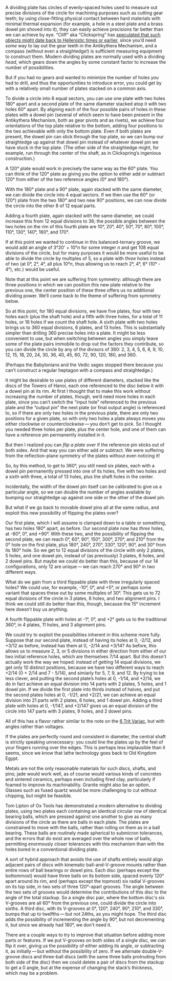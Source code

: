 A dividing plate has circles of evenly-spaced holes used to measure
out precise divisions of the circle for machining purposes such as
cutting gear teeth; by using close-fitting physical contact between
hard materials with minimal thermal expansion (for example, a hole in
a steel plate and a brass dowel pin shoved into it), they can easily
achieve precisions far better than we can achieve by eye.  “Cliff” aka
“Clickspring” has [speculated that such objects might date back to
Hellenistic times or earlier][0], since you’d need *some* way to lay out
the gear teeth in the Antikythera Mechanism, and a compass (without
even a straightedge!) is sufficient measuring equipment to construct
them.  Modern dividing plates are normally used with a dividing
*head*, which gears down the angles by some constant factor to
increase the number of possibilities.

[0]: https://www.youtube.com/watch?v=BIUAdINXZmQ "’Antikythera Fragment #2 - Ancient Tool Technology - The Original Dividing Plate?’, May 21, 2017"

But if you had no gears and wanted to minimize the number of holes you
had to drill, and thus the opportunities to introduce error, you could
get by with a relatively small number of plates stacked on a common
axis.

To divide a circle into 6 equal sectors, you can use one plate with
two holes 180° apart and a second plate of the same diameter stacked
atop it with two holes 60° apart.  By aligning each of the four
possible pairs of holes in these plates with a dowel pin (several of
which seem to have been present in the Antikythera Mechanism, both as
gear pivots and as rivets), we achieve four orientations of the top
plate relative to the bottom, adding four positions to the two
achievable with only the bottom plate.  Even if both plates are
present, the dowel pin can stick through the top plate, so we can bump
our straightedge up against that dowel pin instead of whatever dowel
pin we have stuck in the top plate.  (The other side of the
straightedge might, for example, run through the center of the shaft,
as in Clickspring’s ingenious construction.)

A 120° plate would work in precisely the same way as the 60° plate.
You can think of the 120° plate as giving you the option to either add
or subtract 120° from either of the two reference angles (0° and
180°).

With the 180° plate and a 90° plate, again stacked with the same
diameter, we can divide the circle into 4 equal sectors.  If we then
use the 60° (or 120°) plate from the two 180° and two new 90°
positions, we can now divide the circle into the other 8 of 12 equal
parts.

Adding a fourth plate, again stacked with the same diameter, we could
increase this from 12 equal divisions to 36; the possible angles
between the two holes on the rim of this fourth plate are 10°, 20°,
40°, 50°, 70°, 80°, 100°, 110°, 130°, 140°, 160°, and 170°.

If at this point we wanted to continue in this balanced-ternary
groove, we would add an angle of 3°20' + 10°*n* for some integer *n*
and get 108 equal divisions of the circle, but for many purposes it
would be more useful to be able to divide the circle by multiples of
5, so a plate with *three* holes instead of two (at 0°, 2°, 4°, all
plus 10°*n*, thus allowing us to reach 2°, 4°, 6° (10° - 4°), etc.)
would be useful.

Note that at this point we are suffering from symmetry: although there
are three positions in which we can position this new plate relative
to the previous one, the center position of these three offers us no
additional dividing power.  We’ll come back to the theme of suffering
from symmetry below.

So at this point, for 180 equal divisions, we have five plates, four
with two holes each (plus the shaft hole) and a fifth with three
holes, for a total of 11 holes, or 16 holes if we count the shaft
hole.  A sixth plate with two holes brings us to 360 equal divisions,
6 plates, and 13 holes.  This is substantially simpler than drilling
360 precise holes into a plate.  It might be less convenient to use,
but when switching between angles you simply leave some of the plate
pairs immobile to drop out the factors they contribute, so you can
divide the circle by any of the divisors of 360: 2, 3, 4, 5, 6, 8, 9,
10, 12, 15, 18, 20, 24, 30, 36, 40, 45, 60, 72, 90, 120, 180, and 360.

(Perhaps the Babylonians and the Vedic sages stopped there because you
can’t construct a regular heptagon with a compass and straightedge.)

It might be desirable to use plates of different diameters, stacked
like the discs of the Towers of Hanoi, each one referenced to the disc
below it with a dowel pin at its rim.  At first I thought that to make
this work without increasing the number of plates, though, we’d need
more holes in each plate, since you can’t switch the “input hole”
referenced to the previous plate and the “output pin” the next plate
(or final output angle) is referenced to, so if there are only two
holes in the previous plate, there are only two positions for a given
plate, so with only two holes a plate always moves you either
clockwise or counterclockwise — you don’t get to pick.  So I thought
you needed three holes per plate, plus the center hole, and one of
them can have a reference pin permanently installed in it.

But then I realized you can *flip a plate over* if the reference pin
sticks out of both sides.  And that way you can either add *or*
subtract.  We were suffering from the reflection-plane symmetry of the
plates without even noticing it!

So, by this method, to get to 360°, you still need six plates, each
with a dowel pin permanently pressed into one of its holes, five with
two holes and a sixth with three, a total of 13 holes, plus the shaft
holes in the center.

Incidentally, the width of the dowel pin itself can be calibrated to
give us a particular angle, so we can double the number of angles
available by bumping our straightedge up against one side or the other
of the dowel pin.

But what if we go back to movable dowel pins all at the same radius,
and exploit this new possibility of flipping the plates over?

Our first plate, which I will assume is clamped down to a table or
something, has two holes 180° apart, as before.  Our second plate now
has *three* holes, at -60°, 0°, and +90°.  With these two, and the
possibility of flipping the second plate, we can reach 0°, 60°, 90°,
150°, 300°, 270°, and 210° from the 0° hole on the first plate, plus
180°, 240°, 270°, 330°, 120°, 90°, and 30° from its 180° hole.  So we
get to 12 equal divisions of the circle with only 2 plates, 5 holes,
and one dowel pin, instead of (as previously) 3 plates, 6 holes, and 2
dowel pins.  But maybe we could do better than this, because of our 14
configurations, only 12 are unique — we can reach 270° and 90° in two
different ways.

What do we gain from a third flippable plate with three irregularly
spaced holes?  We could use, for example, -10°, 0°, and +5°, or
perhaps some variant that spaces these out by some multiples of 30°.
This gets us to 72 equal divisions of the circle in 3 plates, 8 holes,
and two alignment pins.  I think we could still do better than this,
though, because the 15° increment here doesn’t buy us anything.

A fourth flippable plate with holes at -1°, 0°, and +2° gets us to the
traditional 360°, in 4 plates, 11 holes, and 3 alignment pins.

We could try to exploit the possibilities inherent in this scheme more
fully.  Suppose that our second plate, instead of having its holes at
0, -2/12, and +3/12 as before, instead has them at 0, -2/14 and +3/14?
As before, this allows us to measure 2, 3, or 5 divisions in either
direction from either of our two initial reference holes, which are
themselves 7/14 apart.  But this doesn't actually work the way we
hoped: instead of getting 14 equal divisions, we get only 10 distinct
positions, because we have two different ways to reach +2/14 (0 + 2/14
and 7 - 5/14), and simiarly for 5, 7, 9, and 12.  By trying to be less
clever, and putting the second plate’s holes at 0, -1/14, and +2/14,
we do in fact achieve an equal division into 14 parts with 2 plates, 5
holes, and 1 dowel pin.  If we divide the first plate into thirds
instead of halves, and put the second plates holes at 0, -1/21, and
+2/21, we can achieve an equal division into 21 parts with 2 plates, 6
holes, and 1 dowel pin.  Adding a third plate with holes at 0, -1/147,
and +2/147 gives us an equal division of the circle into 147 parts
with 3 plates, 9 holes, and 2 dowel pins.

All of this has a flavor rather similar to the note on the [6 Trit
Variac](6-trit-variac.md), but with angles rather than voltages.

If the plates are perfectly round and consistent in diameter, the
central shaft is strictly speaking unnecessary: you could line the
plates up by the feel of your fingers running over the edges.  This is
perhaps less implausible than it seems, since we know that lathe
technology goes back to Old Kingdom Egypt.

Metals are not the only reasonable materials for such discs, shafts,
and pins; jade would work well, as of course would various kinds of
concretes and sintered ceramics, perhaps even including fired clay,
particularly if foamed to improve its machinability.  Granite might
also be an option.  Glasses such as fused quartz would be more
challenging to cut without chipping, but might be feasible.

Tom Lipton of Ox Tools has demonstrated a modern alternative to
dividing plates, using two plates each containing an identical
circular row of identical bearing balls, which are pressed against one
another to give as many divisions of the circle as there are balls in
each plate.  The plates are constrained to move with the balls, rather
than rolling on them as in a ball bearing.  These balls are routinely
made spherical to submicron tolerances, and the errors that do exist
are averaged over the whole row of balls, permitting enormously closer
tolerances with this mechanism than with the holes bored in a
conventional dividing plate.

A sort of hybrid approach that avoids the use of shafts entirely would
align adjacent pairs of discs with kinematic ball-and-V-groove mounts
rather than entire rows of ball bearings or dowel pins.  Each disc
(perhaps except the bottommost) would have three balls on its bottom
side, spaced evenly 120° apart around its rim, and (perhaps except the
topmost) six radial V-grooves on its top side, in two sets of three
120°-apart grooves.  The angle between the two sets of grooves would
determine the contributions of this disc to the angle of the total
stackup.  So a single disc pair, where the bottom disc's six V-grooves
are all 60° from the previous one, could divide the circle into
sixths.  A third disc, with its V-grooves at 0°, 120°, 240°, 90°,
210°, and 330°, bumps that up to twelfths — but not 24ths, as you
might hope.  The third disc adds the possibility of incrementing the
angle by 90°, but not decrementing it, but since we already had 180°,
we don't need it.

There are a couple ways to try to improve that situation before adding
more parts or features.  If we put V-grooves on both sides of a single
disc, we *can* flip it over, giving us the possibility of either
adding its angle, or subtracting it, as initially — but without the
possibility of zero.  If we alternate double-V-groove discs and
three-ball discs (with the same three balls protruding from both side
of the disc) then we could delete a pair of discs from the stackup to
get a 0 angle, but at the expense of changing the stack’s thickness,
which may be a problem.
